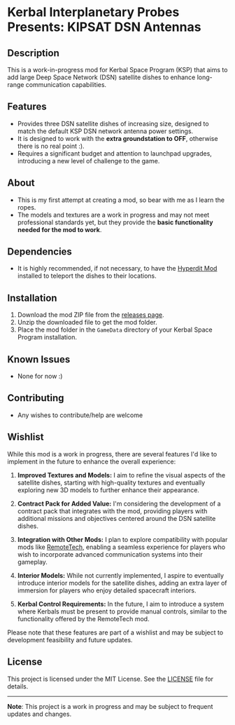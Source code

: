 # Kerbal Interplanetary Probes Presents: **KIPSAT DSN Antennas**

<!-- <span style="font-family: 'Arial Narrow'; font-size: 5em; color: red;">**KIPSAT DSN Antennas**</span> -->

## Description

This is a work-in-progress mod for Kerbal Space Program (KSP) that aims to add large Deep Space Network (DSN) satellite dishes to enhance long-range communication capabilities.

## Features

- Provides three DSN satellite dishes of increasing size, designed to match the default KSP DSN network antenna power settings.
- It is designed to work with the **extra groundstation to OFF**, otherwise there is no real point :). 
- Requires a significant budget and attention to launchpad upgrades, introducing a new level of challenge to the game.

## About

- This is my first attempt at creating a mod, so bear with me as I learn the ropes.
- The models and textures are a work in progress and may not meet professional standards yet, but they provide the **basic functionality needed for the mod to work**.

## Dependencies

- It is highly recommended, if not necessary, to have the [Hyperdit Mod](https://forum.kerbalspaceprogram.com/topic/34785-112-hyperedit-v158-july-10-2018-cheat-teleporter-orbitplanet-editor-more/) installed to teleport the dishes to their locations.

## Installation

1. Download the mod ZIP file from the [releases page](https://github.com/IAmASuperRobot/DSNAntenna/releases).
2. Unzip the downloaded file to get the mod folder.
3. Place the mod folder in the `GameData` directory of your Kerbal Space Program installation.


## Known Issues

- None for now :)

## Contributing

- Any wishes to contribute/help are welcome

## Wishlist

While this mod is a work in progress, there are several features I'd like to implement in the future to enhance the overall experience:

1. **Improved Textures and Models:** I aim to refine the visual aspects of the satellite dishes, starting with high-quality textures and eventually exploring new 3D models to further enhance their appearance.

2. **Contract Pack for Added Value:** I'm considering the development of a contract pack that integrates with the mod, providing players with additional missions and objectives centered around the DSN satellite dishes.

3. **Integration with Other Mods:** I plan to explore compatibility with popular mods like [RemoteTech](https://forum.kerbalspaceprogram.com/topic/139167-111-remotetech-v199-2020-12-19/), enabling a seamless experience for players who wish to incorporate advanced communication systems into their gameplay.

4. **Interior Models:** While not currently implemented, I aspire to eventually introduce interior models for the satellite dishes, adding an extra layer of immersion for players who enjoy detailed spacecraft interiors.

5. **Kerbal Control Requirements:** In the future, I aim to introduce a system where Kerbals must be present to provide manual controls, similar to the functionality offered by the RemoteTech mod.

Please note that these features are part of a wishlist and may be subject to development feasibility and future updates.


## License

This project is licensed under the MIT License. See the [LICENSE](LICENSE) file for details.

<!-- ## Acknowledgements

[Give credit to any individuals, projects, or resources that have contributed to your mod.] -->

---

**Note**: This project is a work in progress and may be subject to frequent updates and changes.
